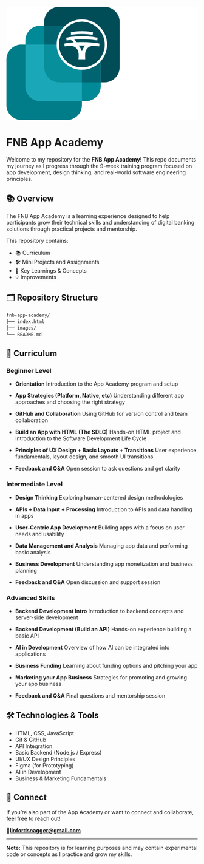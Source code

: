 ![alt text](/images/image.png) 
# FNB App Academy

Welcome to my repository for the **FNB App Academy**! This repo documents my journey as I progress through the 9-week training program focused on app development, design thinking, and real-world software engineering principles.

## 📚 Overview

The FNB App Academy is a learning experience designed to help participants grow their technical skills and understanding of digital banking solutions through practical projects and mentorship.

This repository contains:

* 📚 Curriculum
* 🛠️ Mini Projects and Assignments
* 🧠 Key Learnings & Concepts
* 💡  Improvements

## 🗂️ Repository Structure

```bash
fnb-app-academy/
├── index.html
├── images/
└── README.md
```

## 🧾 Curriculum

### Beginner Level

* **Orientation**
  Introduction to the App Academy program and setup

* **App Strategies (Platform, Native, etc)**
  Understanding different app approaches and choosing the right strategy

* **GitHub and Collaboration**
  Using GitHub for version control and team collaboration

* **Build an App with HTML (The SDLC)**
  Hands-on HTML project and introduction to the Software Development Life Cycle

* **Principles of UX Design + Basic Layouts + Transitions**
  User experience fundamentals, layout design, and smooth UI transitions

* **Feedback and Q\&A**
  Open session to ask questions and get clarity

### Intermediate Level

* **Design Thinking**
  Exploring human-centered design methodologies

* **APIs + Data Input + Processing**
  Introduction to APIs and data handling in apps

* **User-Centric App Development**
  Building apps with a focus on user needs and usability

* **Data Management and Analysis**
  Managing app data and performing basic analysis

* **Business Development**
  Understanding app monetization and business planning

* **Feedback and Q\&A**
  Open discussion and support session

### Advanced Skills

* **Backend Development Intro**
  Introduction to backend concepts and server-side development

* **Backend Development (Build an API)**
  Hands-on experience building a basic API

* **AI in Development**
  Overview of how AI can be integrated into applications

* **Business Funding**
  Learning about funding options and pitching your app

* **Marketing your App Business**
  Strategies for promoting and growing your app business

* **Feedback and Q\&A**
  Final questions and mentorship session


## 🛠️ Technologies & Tools

* HTML, CSS, JavaScript
* Git & GitHub
* API Integration
* Basic Backend (Node.js / Express)
* UI/UX Design Principles
* Figma (for Prototyping)
* AI in Development
* Business & Marketing Fundamentals

## 🤝 Connect

If you’re also part of the App Academy or want to connect and collaborate, feel free to reach out!


📧[**linfordsnagger@gmail.com**](mailto:linfordsnagger@gmail.com)

---

**Note:** This repository is for learning purposes and may contain experimental code or concepts as I practice and grow my skills.
